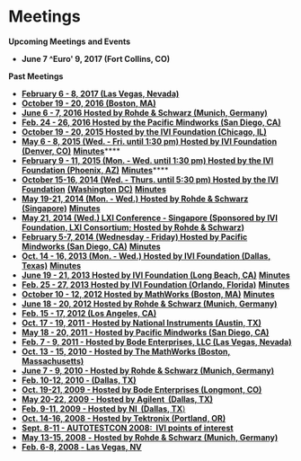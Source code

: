 # Meetings

**Upcoming Meetings** **and Events**

  - **June 7 ^Euro' 9, 2017 (Fort Collins, CO)**  

**Past Meetings**

  - **[February 6 - 8, 2017 (Las Vegas,
    Nevada)](http://ivifoundation.org/meetings/2017Feb/default.md)**[](http://ivifoundation.org/meetings/2017Feb/default.md)
  - **[October 19 - 20, 2016 (Boston,
    MA)](http://ivifoundation.org/meetings/2016Oct/default.md)**
  - **[June 6 - 7, 2016 Hosted by Rohde & Schwarz (Munich,
    Germany)](http://ivifoundation.org/meetings/2016Jun/default.md)**
  - **[Feb. 24 - 26, 2016 Hosted by the Pacific Mindworks (San Diego,
    CA)](http://ivifoundation.org/meetings/2016Feb/default.md)**
  - **[October 19 - 20, 2015 Hosted by the IVI Foundation (Chicago,
    IL)](http://ivifoundation.org/meetings/2015Oct/default.md)**
  - **[May 6 - 8, 2015 (Wed. - Fri. until 1:30 pm) Hosted by IVI
    Foundation (Denver,
    CO)](http://www.ivifoundation.org/meetings/2015May/Default.md)**
    [**Minutes**](2015May/2015MayMeetingSummary_Final.pdf)****
  - **[February 9 - 11, 2015 (Mon. - Wed. until 1:30 pm) Hosted by the
    IVI Foundation (Phoenix,
    AZ)](http://www.ivifoundation.org/meetings/2015Feb/Default.md)**
    [**Minutes**](2015Feb/2015FebMeetingSummary_Final.pdf)****
  - **[October 15-16, 2014 (Wed. - Thurs. until 5:30 pm) Hosted by the
    IVI
    Foundation](http://www.ivifoundation.org/meetings/2014Oct/Default.md)**
    [**(Washington
    DC)**](http://ivifoundation.org/meetings/2014Oct/Default.md)
    [**Minutes**](2014Oct/2014OctMeetingSummary%20Final.pdf)
  - [**May 19-21, 2014 (Mon. - Wed.) Hosted by Rohde & Schwarz
    (Singapore)**](http://www.ivifoundation.org/meetings/2014MAY/Default.md)
    [**Minutes**](2014May/2014MayMeetingSummary%20Final.pdf)
  - [**May 21, 2014 (Wed.) LXI Conference - Singapore (Sponsored by IVI
    Foundation, LXI Consortium; Hosted by Rohde &
    Schwarz)**](http://www.lxistandard.asia)
  - [**February 5-7, 2014 (Wednesday - Friday) Hosted by Pacific
    Mindworks (San Diego,
    CA)**](http://www.ivifoundation.org/meetings/2014Feb/Default.md)
    **[Minutes](2014Feb/2014FebMeetingSummary_Final_.pdf)**
  - [**Oct. 14 - 16, 2013 (Mon. - Wed.) Hosted by IVI Foundation
    (Dallas,
    Texas)**](http://www.ivifoundation.org/meetings/2013Oct/Default.md)
    [**Minutes**](2013Oct/2013OctMeetingSummary%20Final.pdf)
  - [**June 19 - 21, 2013 Hosted by IVI Foundation (Long Beach,
    CA)**](http://www.ivifoundation.org/meetings/2013Jun/Default.md)
    [**Minutes**](2013Jun/2013JuneMeetingSummary%20Final.pdf)
  - [**Feb. 25 - 27, 2013 Hosted by IVI Foundation (Orlando,
    Florida)**](http://www.ivifoundation.org/meetings/2013Feb/Default.md)
    [**Minutes**](2013Feb/2013FebMeetingSummary%20Final.pdf)
  - [**October 10 - 12, 2012 Hosted by MathWorks (Boston,
    MA)**](http://www.ivifoundation.org/meetings/2012Oct/Default.md)
    [**Minutes**](2012Oct/2012OctMeetingSummary%20Final.pdf)  
  - [**June 18 - 20, 2012 Hosted by Rohde & Schwarz (Munich,
    Germany)**](http://www.ivifoundation.org/meetings/2012Jun/Default.md)
  - [**Feb. 15 - 17, 2012 (Los Angeles,
    CA)**](http://www.ivifoundation.org/meetings/2012Feb/Default.md)
  - [**Oct. 17 - 19, 2011 - Hosted by National Instruments (Austin,
    TX)**](http://www.ivifoundation.org/meetings/2011Oct/Default.md)
  - [**May 18 - 20, 2011 - Hosted by Pacific Mindworks (San Diego,
    CA)**](http://www.ivifoundation.org/meetings/2011May/Default.md)
  - [**Feb. 7 - 9, 2011 - Hosted by Bode Enterprises, LLC (Las Vegas,
    Nevada)**](http://www.ivifoundation.org/meetings/2011Feb/Default.md)
  - [**Oct. 13 - 15, 2010 - Hosted by The MathWorks (Boston,
    Massachusetts)**](http://www.ivifoundation.org/meetings/2010Oct/Default.md)
  - [**June 7 - 9, 2010 - Hosted by Rohde & Schwarz (Munich,
    Germany)**](http://ivifoundation.org/meetings/2010Jun/Default.md)
  - [**Feb. 10-12, 2010 - (Dallas, TX)**](2010Feb/Default.md)
  - [**Oct. 19-21, 2009 - Hosted by Bode Enterprises (Longmont,
    CO)**](2009Oct/Default.md)
  - **[May 20-22, 2009 - Hosted by Agilent  (Dallas,
    TX)](2009May/Default.md)**
  - [**Feb. 9-11, 2009 - Hosted by NI  (Dallas**<span lang="en-us">**,
    TX**</span>)](2009Feb/Default.md)
  - <span lang="en-us"> [**Oct. 14-16, 2008 - Hosted by Tektronix
    (Portland, OR)**](2008Oct/Default.md)</span>
  - **[Sept. 8-11 - AUTOTESTCON 2008:  IVI points of
    interest](AUTOTESTCON2008/Default.md)**
  - [**May** <span lang="en-us"> **13-15**</span>**, 2008** **-**
    <span lang="en-us">**Hosted by Rohde & Schwarz (Munich,
    Germany)**</span>](2008May/Default.md)
  - **[<span lang="en-us">Feb. 6-8, 2008 </span>-<span lang="en-us">
    </span>Las Vegas, NV](2008Feb/Default.md)**
